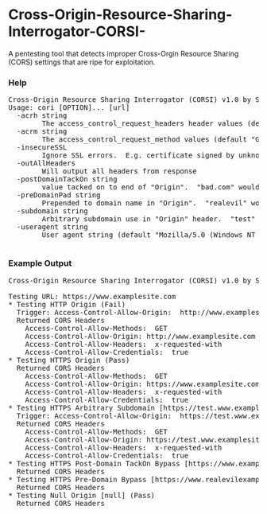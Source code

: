# Cross-Origin-Resource-Sharing-Interrogator-CORSI-
A pentesting tool that detects improper Cross-Orgin Resource Sharing (CORS) settings that are ripe for exploitation.
### Help
<pre>
Cross-Origin Resource Sharing Interrogator (CORSI) v1.0 by Superhac
Usage: cori [OPTION]... [url]
  -acrh string
    	The access_control_request_headers header values (default "x-requested-with")
  -acrm string
    	The access_control_request_method values (default "GET")
  -insecureSSL
    	Ignore SSL errors.  E.g. certificate signed by unknown authority
  -outAllHeaders
    	Will output all headers from response
  -postDomainTackOn string
    	value tacked on to end of "Origin".  "bad.com" would be www.example.com.bad.com (default "realevil.com")
  -preDomainPad string
    	Prepended to domain name in "Origin".  "realevil" would be www.realevilexample.com (default "realevil")
  -subdomain string
    	Arbitrary subdomain use in "Origin" header.  "test" would be test.example.com (default "test")
  -useragent string
    	User agent string (default "Mozilla/5.0 (Windows NT 6.1; Win64; x64) AppleWebKit/537.36 (KHTML, like Gecko) Chrome/40.0.2214.85 Safari/537.36")
      </pre>
### Example Output
<pre>
Cross-Origin Resource Sharing Interrogator (CORSI) v1.0 by Superhac

Testing URL: https://www.examplesite.com
* Testing HTTP Origin (Fail)
  Trigger: Access-Control-Allow-Origin:  http://www.examplesite.com
  Returned CORS Headers
    Access-Control-Allow-Methods:  GET
    Access-Control-Allow-Origin: http://www.examplesite.com
    Access-Control-Allow-Headers:  x-requested-with
    Access-Control-Allow-Credentials:  true 
* Testing HTTPS Origin (Pass)
  Returned CORS Headers
    Access-Control-Allow-Methods:  GET
    Access-Control-Allow-Origin: https://www.examplesite.com
    Access-Control-Allow-Headers:  x-requested-with
    Access-Control-Allow-Credentials:  true 
* Testing HTTPS Arbitrary Subdomain [https://test.www.examplesite.com] (Fail)
  Trigger: Access-Control-Allow-Origin:  https://test.www.examplesite.com
  Returned CORS Headers
    Access-Control-Allow-Methods:  GET
    Access-Control-Allow-Origin: https://test.www.examplesite.com
    Access-Control-Allow-Headers:  x-requested-with
    Access-Control-Allow-Credentials:  true 
* Testing HTTPS Post-Domain TackOn Bypass [https://www.examplesite.com.realevil.com] (Pass)
  Returned CORS Headers
* Testing HTTPS Pre-Domain Bypass [https://www.realevilexamplesite.com] (Pass)
  Returned CORS Headers
* Testing Null Origin [null] (Pass)
  Returned CORS Headers
</pre>
